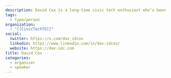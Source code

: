 ```yaml
---
description: David Cox is a long-time civic tech enthusiast who’s been fortunate enough to work in tech within the civil service. On weekdays, he’s on a mission to drink lots of tea and improve accessibility through the UK Government’s design system. On weekends, he’s a Canadian tourist, exploring London’s endless foods, sights, and rainy weather.
tags:
  - type/person
organization:
  - "[[CivicTechTO]]"
social:
  twitter: https://x.com/dav_idcox
  linkedin: https://www.linkedin.com/in/dav-idcox/
  website: https://dav-idc.com
title: David Cox
categories:
  - organizer
  - speaker
---
```

